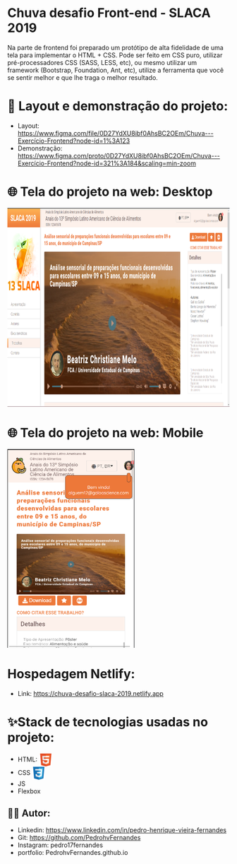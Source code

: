 # Chuva desafio Front-end - SLACA 2019

Na parte de frontend foi preparado um protótipo de alta fidelidade de uma tela para implementar o HTML + CSS. Pode ser feito em CSS puro, 
utilizar pré-processadores CSS (SASS, LESS, etc), ou mesmo utilizar um framework (Bootstrap, Foundation, Ant, etc), utilize a ferramenta 
que você se sentir melhor e que lhe traga o melhor resultado.

# 🔖 Layout e demonstração do projeto:
- Layout: https://www.figma.com/file/0D27YdXU8ibf0AhsBC2OEm/Chuva---Exercício-Frontend?node-id=1%3A123
- Demonstração: https://www.figma.com/proto/0D27YdXU8ibf0AhsBC2OEm/Chuva---Exercício-Frontend?node-id=321%3A184&scaling=min-zoom

# 🌐 Tela do projeto na web: Desktop
  <img height="450" src="https://github.com/PedrohvFernandes/chuva-desafio/blob/main/assets/img/screenshot/Desktop.png">
  
# 🌐 Tela do projeto na web: Mobile
  <img height="450" src="https://github.com/PedrohvFernandes/chuva-desafio/blob/main/assets/img/screenshot/Mobile.png">
  
# Hospedagem Netlify: 

- Link: https://chuva-desafio-slaca-2019.netlify.app

# ✨Stack de tecnologias usadas no projeto:

- HTML: <img align="center" height="30" src="https://raw.githubusercontent.com/devicons/devicon/master/icons/html5/html5-original.svg">
- CSS <img align="center" height="30" src="https://raw.githubusercontent.com/devicons/devicon/master/icons/css3/css3-original.svg">
- JS
- Flexbox

## 👨‍💻 Autor:
- Linkedin: https://www.linkedin.com/in/pedro-henrique-vieira-fernandes
- Git: https://github.com/PedrohvFernandes
- Instagram: pedro17fernandes
- portfolio: PedrohvFernandes.github.io

